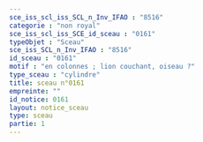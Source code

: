 ```yaml
---
sce_iss_scl_iss_SCL_n_Inv_IFAO : "8516"
categorie : "non royal"
sce_iss_scl_iss_SCE_id_sceau : "0161"
typeObjet : "Sceau"
sce_iss_SCL_n_Inv_IFAO : "8516"
id_sceau : "0161"
motif : "en colonnes ; lion couchant, oiseau ?"
type_sceau : "cylindre"
title: sceau n°0161
empreinte: ""
id_notice: 0161
layout: notice_sceau
type: sceau
partie: 1
---
```

